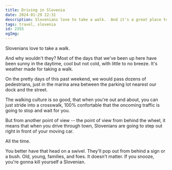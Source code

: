 ```yaml
---
title: Driving in Slovenia
date: 2024-01-29 22:31
description: Slovenians love to take a walk.  And it's a great place to walk.  But there's also a flip side to being a great place to walk.
tags: travel, slovenia
id: 2355
ogImg: 
---
```


Slovenians love to take a walk.

And why wouldn't they?  Most of the days that we've been up here have been sunny in the daytime, cool but not cold, with little to no breeze.  It's weather made for taking a walk.

On the pretty days of this past weekend, we would pass dozens of pedestrians, just in the marina area between the parking lot nearest our dock and the street.

The walking culture is so good, that when you're out and about, you can just stride into a crosswalk, 100% confortable that the oncoming traffic is going to stop and wait for you.

But from another point of view -- the point of view from behind the wheel, it means that when you drive through town, Slovenians are going to step out right in front of your moving car.

All the time.

You better have that head on a swivel.  They'll pop out from behind a sign or a bush.  Old, young, families, and foes.  It doesn't matter.  If you snooze, you're gonna kill yourself a Slovenian.  